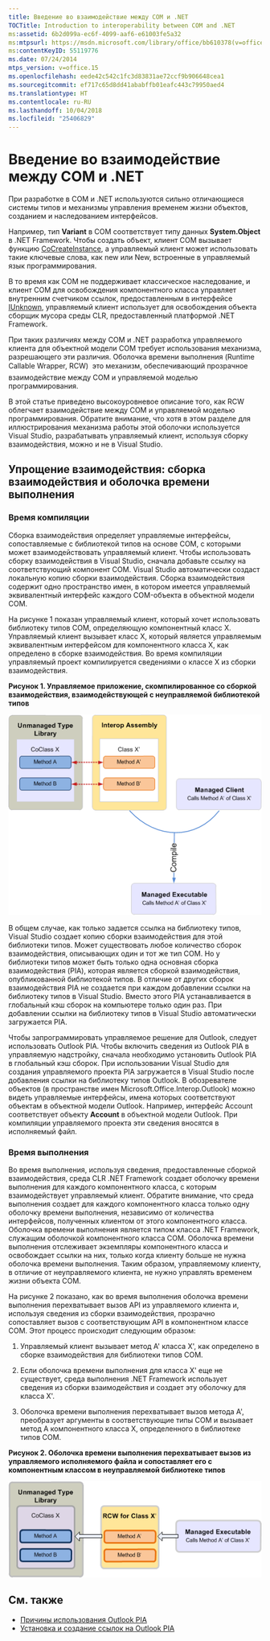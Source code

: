 ```yaml
---
title: Введение во взаимодействие между COM и .NET
TOCTitle: Introduction to interoperability between COM and .NET
ms:assetid: 6b2d099a-ec6f-4099-aaf6-e61003fe5a32
ms:mtpsurl: https://msdn.microsoft.com/library/office/bb610378(v=office.15)
ms:contentKeyID: 55119776
ms.date: 07/24/2014
mtps_version: v=office.15
ms.openlocfilehash: eede42c542c1fc3d83831ae72ccf9b906648cea1
ms.sourcegitcommit: ef717c65d8dd41ababffb01eafc443c79950aed4
ms.translationtype: HT
ms.contentlocale: ru-RU
ms.lasthandoff: 10/04/2018
ms.locfileid: "25406829"
---
```

# <a name="introduction-to-interoperability-between-com-and-net"></a>Введение во взаимодействие между COM и .NET

При разработке в COM и .NET используются сильно отличающиеся системы типов и механизмы управления временем жизни объектов, созданием и наследованием интерфейсов. 

Например, тип **Variant** в COM соответствует типу данных **System.Object** в .NET Framework. Чтобы создать объект, клиент COM вызывает функцию [CoCreateInstance](https://docs.microsoft.com/windows/desktop/api/combaseapi/nf-combaseapi-cocreateinstance), а управляемый клиент может использовать такие ключевые слова, как new или New, встроенные в управляемый язык программирования. 

В то время как COM не поддерживает классическое наследование, и клиент COM для освобождения компонентного класса управляет внутренним счетчиком ссылок, предоставленным в интерфейсе [IUnknown](https://docs.microsoft.com/windows/desktop/api/unknwn/nn-unknwn-iunknown), управляемый клиент использует для освобождения объекта сборщик мусора среды CLR, предоставленный платформой .NET Framework. 

При таких различиях между COM и .NET разработка управляемого клиента для объектной модели COM требует использования механизма, разрешающего эти различия. Оболочка времени выполнения (Runtime Callable Wrapper, RCW)  это механизм, обеспечивающий прозрачное взаимодействие между COM и управляемой моделью программирования.

В этой статье приведено высокоуровневое описание того, как RCW облегчает взаимодействие между COM и управляемой моделью программирования. Обратите внимание, что хотя в этом разделе для иллюстрирования механизма работы этой оболочки используется Visual Studio, разрабатывать управляемый клиент, используя сборку взаимодействия, можно и не в Visual Studio.

## <a name="facilitating-interoperability-the-interop-assembly-and-rcw"></a>Упрощение взаимодействия: сборка взаимодействия и оболочка времени выполнения

### <a name="compile-time"></a>Время компиляции

Сборка взаимодействия определяет управляемые интерфейсы, сопоставляемые с библиотекой типов на основе COM, с которыми может взаимодействовать управляемый клиент. Чтобы использовать сборку взаимодействия в Visual Studio, сначала добавьте ссылку на соответствующий компонент COM. Visual Studio автоматически создаст локальную копию сборки взаимодействия. Сборка взаимодействия содержит одно пространство имен, в котором имеется управляемый эквивалентный интерфейс каждого COM-объекта в объектной модели COM. 

На рисунке 1 показан управляемый клиент, который хочет использовать библиотеку типов COM, определяющую компонентный класс X. Управляемый клиент вызывает класс X, который является управляемым эквивалентным интерфейсом для компонентного класса X, как определено в сборке взаимодействия. Во время компиляции управляемый проект компилируется сведениями о классе X из сборки взаимодействия.

**Рисунок 1. Управляемое приложение, скомпилированное со сборкой взаимодействия, взаимодействующей с неуправляемой библиотекой типов**

![Управляемое приложение, скомпилированное со сборкой взаимодействия, взаимодействующей с неуправляемой библиотекой типов](media/pia-unmanaged-type-library.gif)
  
В общем случае, как только задается ссылка на библиотеку типов, Visual Studio создает копию сборки взаимодействия для этой библиотеки типов. Может существовать любое количество сборок взаимодействия, описывающих один и тот же тип COM. Но у библиотеки типов может быть только одна основная сборка взаимодействия (PIA), которая является сборкой взаимодействия, опубликованной библиотекой типов. В отличие от других сборок взаимодействия PIA не создается при каждом добавлении ссылки на библиотеку типов в Visual Studio. Вместо этого PIA устанавливается в глобальный кэш сборок на компьютере только один раз. При добавлении ссылки на библиотеку типов в Visual Studio автоматически загружается PIA.

Чтобы запрограммировать управляемое решение для Outlook, следует использовать Outlook PIA. Чтобы включить сведения из Outlook PIA в управляемую надстройку, сначала необходимо установить Outlook PIA в глобальный кэш сборок. При использовании Visual Studio для создания управляемого проекта PIA загружается в Visual Studio после добавления ссылки на библиотеку типов Outlook. В обозревателе объектов (в пространстве имен Microsoft.Office.Interop.Outlook) можно видеть управляемые интерфейсы, имена которых соответствуют объектам в объектной модели Outlook. Например, интерфейс Account соответствует объекту **Account** в объектной модели Outlook. При компиляции управляемого проекта эти сведения вносятся в исполняемый файл.

### <a name="run-time"></a>Время выполнения

Во время выполнения, используя сведения, предоставленные сборкой взаимодействия, среда CLR .NET Framework создает оболочку времени выполнения для каждого компонентного класса, с которым взаимодействует управляемый клиент. Обратите внимание, что среда выполнения создает для каждого компонентного класса только одну оболочку времени выполнения, независимо от количества интерфейсов, полученных клиентом от этого компонентного класса. Оболочка времени выполнения является типом класса .NET Framework, служащим оболочкой компонентного класса COM. Оболочка времени выполнения отслеживает экземпляры компонентного класса и освобождает ссылки на них, только когда клиенту больше не нужна оболочка времени выполнения. Таким образом, управляемому клиенту, в отличие от неуправляемого клиента, не нужно управлять временем жизни объекта COM.

На рисунке 2 показано, как во время выполнения оболочка времени выполнения перехватывает вызов API из управляемого клиента и, используя сведения из сборки взаимодействия, прозрачно сопоставляет вызов с соответствующим API в компонентном классе COM. Этот процесс происходит следующим образом:

1.  Управляемый клиент вызывает метод A' класса X', как определено в сборке взаимодействия для библиотеки типов COM.

2.  Если оболочка времени выполнения для класса X' еще не существует, среда выполнения .NET Framework использует сведения из сборки взаимодействия и создает эту оболочку для класса X'.

3.  Оболочка времени выполнения перехватывает вызов метода A', преобразует аргументы в соответствующие типы COM и вызывает метод A компонентного класса X, определенного в библиотеке типов COM.

**Рисунок 2. Оболочка времени выполнения перехватывает вызов из управляемого исполняемого файла и сопоставляет его с компонентным классом в неуправляемой библиотеке типов**

![Оболочка времени выполнения перехватывает вызов из управляемого исполняемого файла и сопоставляет его с компонентным классом в неуправляемой библиотеке типов](media/pia-unmanaged-type-library-2.gif)
  

## <a name="see-also"></a>См. также

- [Причины использования Outlook PIA](why-use-the-outlook-pia.md)
- [Установка и создание ссылок на Outlook PIA](installing-and-referencing-the-outlook-pia.md)

